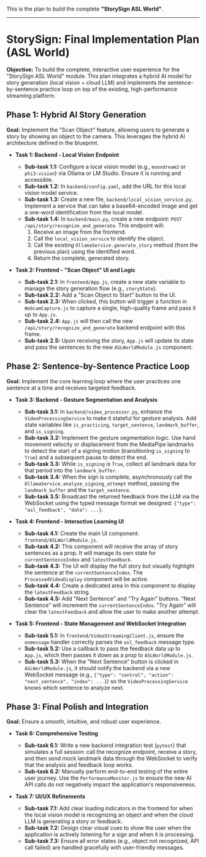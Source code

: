 This is the plan to build the complete **"StorySign ASL World"**.

---

# **StorySign: Final Implementation Plan (ASL World)**

**Objective:** To build the complete, interactive user experience for the "StorySign ASL World" module. This plan integrates a hybrid AI model for story generation (local vision + cloud LLM) and implements the sentence-by-sentence practice loop on top of the existing, high-performance streaming platform.

## **Phase 1: Hybrid AI Story Generation**

**Goal:** Implement the "Scan Object" feature, allowing users to generate a story by showing an object to the camera. This leverages the hybrid AI architecture defined in the blueprint.

- **Task 1: Backend - Local Vision Endpoint**

  - **Sub-task 1.1:** Configure a local vision model (e.g., `moondream2` or `phi3:vision`) via Ollama or LM Studio. Ensure it is running and accessible.
  - **Sub-task 1.2:** In `backend/config.yaml`, add the URL for this local vision model service.
  - **Sub-task 1.3:** Create a new file, `backend/local_vision_service.py`. Implement a service that can take a base64-encoded image and get a one-word identification from the local model.
  - **Sub-task 1.4:** In `backend/main.py`, create a new endpoint: `POST /api/story/recognize_and_generate`. This endpoint will:
    1.  Receive an image from the frontend.
    2.  Call the `local_vision_service` to identify the object.
    3.  Call the existing `OllamaService.generate_story` method (from the previous plan) using the identified word.
    4.  Return the complete, generated story.

- **Task 2: Frontend - "Scan Object" UI and Logic**
  - **Sub-task 2.1:** In `frontend/App.js`, create a new state variable to manage the story generation flow (e.g., `storyState`).
  - **Sub-task 2.2:** Add a "Scan Object to Start" button to the UI.
  - **Sub-task 2.3:** When clicked, this button will trigger a function in `WebcamCapture.js` to capture a single, high-quality frame and pass it up to `App.js`.
  - **Sub-task 2.4:** `App.js` will then call the new `/api/story/recognize_and_generate` backend endpoint with this frame.
  - **Sub-task 2.5:** Upon receiving the story, `App.js` will update its state and pass the sentences to the new `ASLWorldModule.js` component.

## **Phase 2: Sentence-by-Sentence Practice Loop**

**Goal:** Implement the core learning loop where the user practices one sentence at a time and receives targeted feedback.

- **Task 3: Backend - Gesture Segmentation and Analysis**

  - **Sub-task 3.1:** In `backend/video_processor.py`, enhance the `VideoProcessingService` to make it stateful for gesture analysis. Add state variables like `is_practicing`, `target_sentence`, `landmark_buffer`, and `is_signing`.
  - **Sub-task 3.2:** Implement the gesture segmentation logic. Use hand movement velocity or displacement from the MediaPipe landmarks to detect the start of a signing motion (transitioning `is_signing` to `True`) and a subsequent pause to detect the end.
  - **Sub-task 3.3:** While `is_signing` is `True`, collect all landmark data for that period into the `landmark_buffer`.
  - **Sub-task 3.4:** When the sign is complete, asynchronously call the `OllamaService.analyze_signing_attempt` method, passing the `landmark_buffer` and the `target_sentence`.
  - **Sub-task 3.5:** Broadcast the returned feedback from the LLM via the WebSocket using the typed message format we designed: `{"type": "asl_feedback", "data": ...}`.

- **Task 4: Frontend - Interactive Learning UI**

  - **Sub-task 4.1:** Create the main UI component: `frontend/ASLWorldModule.js`.
  - **Sub-task 4.2:** This component will receive the array of story sentences as a prop. It will manage its own state for `currentSentenceIndex` and `latestFeedback`.
  - **Sub-task 4.3:** The UI will display the full story but visually highlight the sentence at the `currentSentenceIndex`. The `ProcessedVideoDisplay` component will be active.
  - **Sub-task 4.4:** Create a dedicated area in this component to display the `latestFeedback` string.
  - **Sub-task 4.5:** Add "Next Sentence" and "Try Again" buttons. "Next Sentence" will increment the `currentSentenceIndex`. "Try Again" will clear the `latestFeedback` and allow the user to make another attempt.

- **Task 5: Frontend - State Management and WebSocket Integration**
  - **Sub-task 5.1:** In `frontend/VideoStreamingClient.js`, ensure the `onmessage` handler correctly parses the `asl_feedback` message type.
  - **Sub-task 5.2:** Use a callback to pass the feedback data up to `App.js`, which then passes it down as a prop to `ASLWorldModule.js`.
  - **Sub-task 5.3:** When the "Next Sentence" button is clicked in `ASLWorldModule.js`, it should notify the backend via a new WebSocket message (e.g., `{"type": "control", "action": "next_sentence", "index": ...}`) so the `VideoProcessingService` knows which sentence to analyze next.

## **Phase 3: Final Polish and Integration**

**Goal:** Ensure a smooth, intuitive, and robust user experience.

- **Task 6: Comprehensive Testing**

  - **Sub-task 6.1:** Write a new backend integration test (`pytest`) that simulates a full session: call the recognize endpoint, receive a story, and then send mock landmark data through the WebSocket to verify that the analysis and feedback loop works.
  - **Sub-task 6.2:** Manually perform end-to-end testing of the entire user journey. Use the `PerformanceMonitor.js` to ensure the new AI API calls do not negatively impact the application's responsiveness.

- **Task 7: UI/UX Refinements**
  - **Sub-task 7.1:** Add clear loading indicators in the frontend for when the local vision model is recognizing an object and when the cloud LLM is generating a story or feedback.
  - **Sub-task 7.2:** Design clear visual cues to show the user when the application is actively listening for a sign and when it is processing.
  - **Sub-task 7.3:** Ensure all error states (e.g., object not recognized, API call failed) are handled gracefully with user-friendly messages.

